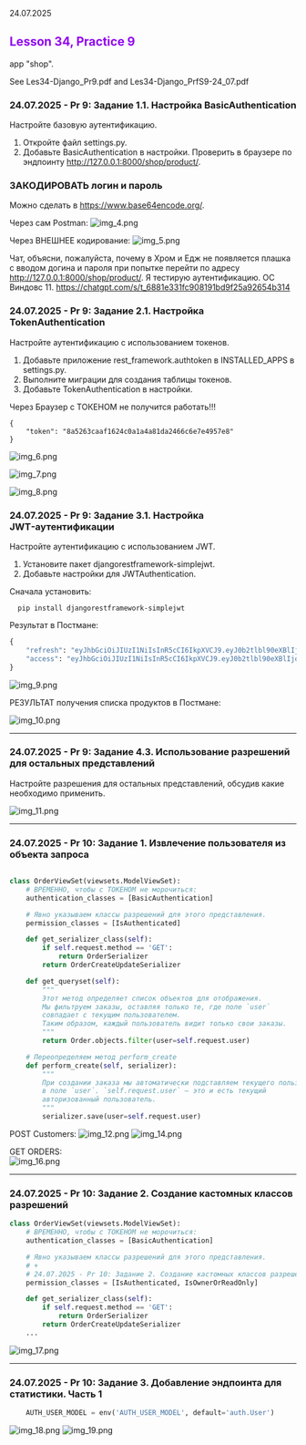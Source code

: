 24.07.2025   
## <div style="color: #9000F0">Lesson 34, Practice 9</div>    
app "shop".

See Les34-Django_Pr9.pdf  and  Les34-Django_PrfS9-24_07.pdf


### 24.07.2025 - Pr 9: Задание 1.1. Настройка BasicAuthentication
Настройте базовую аутентификацию.
1. Откройте файл settings.py.
2. Добавьте BasicAuthentication в настройки.
Проверить в браузере по эндпоинту http://127.0.0.1:8000/shop/product/.


### ЗАКОДИРОВАТЬ логин и пароль
Можно сделать в https://www.base64encode.org/.

Через сам Postman: 
![img_4.png](figs_pr9_pr10_24_07/img_4.png)

Через ВНЕШНЕЕ кодирование:
![img_5.png](figs_pr9_pr10_24_07/img_5.png)

Чат, объясни, пожалуйста, почему в Хром и Едж не появляется плашка с вводом догина и пароля при 
попытке перейти по адресу http://127.0.0.1:8000/shop/product/. Я тестирую аутентификацию. ОС Виндовс 11.
https://chatgpt.com/s/t_6881e331fc908191bd9f25a92654b314


### 24.07.2025 - Pr 9: Задание 2.1. Настройка TokenAuthentication
Настройте аутентификацию с использованием токенов.
1. Добавьте приложение rest_framework.authtoken в INSTALLED_APPS в settings.py.
2. Выполните миграции для создания таблицы токенов.
3. Добавьте TokenAuthentication в настройки.

Через Браузер с ТОКЕНОМ не получится работать!!!

```
{
    "token": "8a5263caaf1624c0a1a4a81da2466c6e7e4957e8"
}
```

![img_6.png](figs_pr9_pr10_24_07/img_6.png)

![img_7.png](figs_pr9_pr10_24_07/img_7.png)

![img_8.png](figs_pr9_pr10_24_07/img_8.png)



### 24.07.2025 - Pr 9: Задание 3.1. Настройка JWTаутентификации
Настройте аутентификацию с использованием JWT.
1. Установите пакет djangorestframework-simplejwt.
2. Добавьте настройки для JWTAuthentication.

Сначала установить:
```shell
  pip install djangorestframework-simplejwt
```

Результат в Постмане:  

```python
{
    "refresh": "eyJhbGciOiJIUzI1NiIsInR5cCI6IkpXVCJ9.eyJ0b2tlbl90eXBlIjoicmVmcmVzaCIsImV4cCI6MTc1MzQzMDQ0NywiaWF0IjoxNzUzMzQ0MDQ3LCJqdGkiOiJlYTlkN2RkYWUyZWI0MDAzOWI0NmE2MTEzNzAzODIwMSIsInVzZXJfaWQiOiIxIn0.MmudSBdIVPncJ6WPJLnrf2X-UIv4OM5xMfAJs54_3bQ",
    "access": "eyJhbGciOiJIUzI1NiIsInR5cCI6IkpXVCJ9.eyJ0b2tlbl90eXBlIjoiYWNjZXNzIiwiZXhwIjoxNzUzNDI2ODQ3LCJpYXQiOjE3NTMzNDQwNDcsImp0aSI6IjMyNDdiZDAzYTI3NjQ0OTNhODFiZDgyM2I3ZGFmYTUwIiwidXNlcl9pZCI6IjEifQ.tiDyCRsRuMZu2cheYVyUs-odSDM6vMp0AU2zMjTcBGw"
}
```
![img_9.png](figs_pr9_pr10_24_07/img_9.png)

РЕЗУЛЬТАТ получения списка продуктов в Постмане:

![img_10.png](figs_pr9_pr10_24_07/img_10.png)



---

### 24.07.2025 - Pr 9: Задание 4.3. Использование разрешений для остальных представлений
Настройте разрешения для остальных представлений, обсудив какие необходимо применить.

![img_11.png](figs_pr9_pr10_24_07/img_11.png)



---

### 24.07.2025 - Pr 10: Задание 1. Извлечение пользователя из объекта запроса

```python

class OrderViewSet(viewsets.ModelViewSet):
    # ВРЕМЕННО, чтобы с ТОКЕНОМ не морочиться:
    authentication_classes = [BasicAuthentication]

    # Явно указываем классы разрешений для этого представления.
    permission_classes = [IsAuthenticated]

    def get_serializer_class(self):
        if self.request.method == 'GET':
            return OrderSerializer
        return OrderCreateUpdateSerializer

    def get_queryset(self):
        """
        Этот метод определяет список объектов для отображения.
        Мы фильтруем заказы, оставляя только те, где поле `user`
        совпадает с текущим пользователем.
        Таким образом, каждый пользователь видит только свои заказы.
        """
        return Order.objects.filter(user=self.request.user)

    # Переопределяем метод perform_create
    def perform_create(self, serializer):
        """
        При создании заказа мы автоматически подставляем текущего пользователя
        в поле `user`. `self.request.user` — это и есть текущий
        авторизованный пользователь.
        """
        serializer.save(user=self.request.user)

```
POST Customers:
![img_12.png](figs_pr9_pr10_24_07/img_12.png)
![img_14.png](figs_pr9_pr10_24_07/img_14.png)

GET ORDERS:  
![img_16.png](figs_pr9_pr10_24_07/img_16.png)



---

### 24.07.2025 - Pr 10: Задание 2. Создание кастомных классов разрешений

```python
class OrderViewSet(viewsets.ModelViewSet):
    # ВРЕМЕННО, чтобы с ТОКЕНОМ не морочиться:
    authentication_classes = [BasicAuthentication]

    # Явно указываем классы разрешений для этого представления.
    # +
    # 24.07.2025 - Pr 10: Задание 2. Создание кастомных классов разрешений
    permission_classes = [IsAuthenticated, IsOwnerOrReadOnly]

    def get_serializer_class(self):
        if self.request.method == 'GET':
            return OrderSerializer
        return OrderCreateUpdateSerializer
    ...
```
![img_17.png](figs_pr9_pr10_24_07/img_17.png)


---

### 24.07.2025 - Pr 10: Задание 3. Добавление эндпоинта для статистики. Часть 1

```python
    AUTH_USER_MODEL = env('AUTH_USER_MODEL', default='auth.User')
```
![img_18.png](figs_pr9_pr10_24_07/img_18.png)
![img_19.png](figs_pr9_pr10_24_07/img_19.png)

